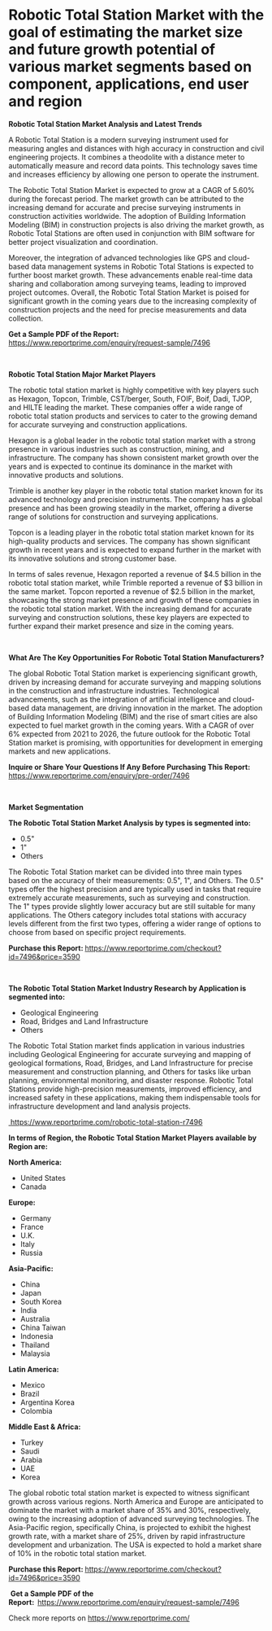 <p><h1>Robotic Total Station Market with the goal of estimating the market size and future growth potential of various market segments based on component, applications, end user and region</h1></p><p><strong>Robotic Total Station Market Analysis and Latest Trends</strong></p>
<p><p>A Robotic Total Station is a modern surveying instrument used for measuring angles and distances with high accuracy in construction and civil engineering projects. It combines a theodolite with a distance meter to automatically measure and record data points. This technology saves time and increases efficiency by allowing one person to operate the instrument.</p><p>The Robotic Total Station Market is expected to grow at a CAGR of 5.60% during the forecast period. The market growth can be attributed to the increasing demand for accurate and precise surveying instruments in construction activities worldwide. The adoption of Building Information Modeling (BIM) in construction projects is also driving the market growth, as Robotic Total Stations are often used in conjunction with BIM software for better project visualization and coordination.</p><p>Moreover, the integration of advanced technologies like GPS and cloud-based data management systems in Robotic Total Stations is expected to further boost market growth. These advancements enable real-time data sharing and collaboration among surveying teams, leading to improved project outcomes. Overall, the Robotic Total Station Market is poised for significant growth in the coming years due to the increasing complexity of construction projects and the need for precise measurements and data collection.</p></p>
<p><strong>Get a Sample PDF of the Report:&nbsp;</strong> <a href="https://www.reportprime.com/enquiry/request-sample/7496">https://www.reportprime.com/enquiry/request-sample/7496</a></p>
<p>&nbsp;</p>
<p><strong>Robotic Total Station Major Market Players</strong></p>
<p><p>The robotic total station market is highly competitive with key players such as Hexagon, Topcon, Trimble, CST/berger, South, FOIF, Boif, Dadi, TJOP, and HILTE leading the market. These companies offer a wide range of robotic total station products and services to cater to the growing demand for accurate surveying and construction applications.</p><p>Hexagon is a global leader in the robotic total station market with a strong presence in various industries such as construction, mining, and infrastructure. The company has shown consistent market growth over the years and is expected to continue its dominance in the market with innovative products and solutions.</p><p>Trimble is another key player in the robotic total station market known for its advanced technology and precision instruments. The company has a global presence and has been growing steadily in the market, offering a diverse range of solutions for construction and surveying applications.</p><p>Topcon is a leading player in the robotic total station market known for its high-quality products and services. The company has shown significant growth in recent years and is expected to expand further in the market with its innovative solutions and strong customer base.</p><p>In terms of sales revenue, Hexagon reported a revenue of $4.5 billion in the robotic total station market, while Trimble reported a revenue of $3 billion in the same market. Topcon reported a revenue of $2.5 billion in the market, showcasing the strong market presence and growth of these companies in the robotic total station market. With the increasing demand for accurate surveying and construction solutions, these key players are expected to further expand their market presence and size in the coming years.</p></p>
<p>&nbsp;</p>
<p><strong>What Are The Key Opportunities For Robotic Total Station Manufacturers?</strong></p>
<p><p>The global Robotic Total Station market is experiencing significant growth, driven by increasing demand for accurate surveying and mapping solutions in the construction and infrastructure industries. Technological advancements, such as the integration of artificial intelligence and cloud-based data management, are driving innovation in the market. The adoption of Building Information Modeling (BIM) and the rise of smart cities are also expected to fuel market growth in the coming years. With a CAGR of over 6% expected from 2021 to 2026, the future outlook for the Robotic Total Station market is promising, with opportunities for development in emerging markets and new applications.</p></p>
<p><strong>Inquire or Share Your Questions If Any Before Purchasing This Report:</strong> <a href="https://www.reportprime.com/enquiry/pre-order/7496">https://www.reportprime.com/enquiry/pre-order/7496</a></p>
<p>&nbsp;</p>
<p><strong>Market Segmentation</strong></p>
<p><strong>The Robotic Total Station Market Analysis by types is segmented into:</strong></p>
<p><ul><li>0.5"</li><li>1"</li><li>Others</li></ul></p>
<p><p>The Robotic Total Station market can be divided into three main types based on the accuracy of their measurements: 0.5", 1", and Others. The 0.5" types offer the highest precision and are typically used in tasks that require extremely accurate measurements, such as surveying and construction. The 1" types provide slightly lower accuracy but are still suitable for many applications. The Others category includes total stations with accuracy levels different from the first two types, offering a wider range of options to choose from based on specific project requirements.</p></p>
<p><strong>Purchase this Report:&nbsp;</strong><a href="https://www.reportprime.com/checkout?id=7496&price=3590">https://www.reportprime.com/checkout?id=7496&price=3590</a></p>
<p>&nbsp;</p>
<p><strong>The Robotic Total Station Market Industry Research by Application is segmented into:</strong></p>
<p><ul><li>Geological Engineering</li><li>Road, Bridges and Land Infrastructure</li><li>Others</li></ul></p>
<p><p>The Robotic Total Station market finds application in various industries including Geological Engineering for accurate surveying and mapping of geological formations, Road, Bridges, and Land Infrastructure for precise measurement and construction planning, and Others for tasks like urban planning, environmental monitoring, and disaster response. Robotic Total Stations provide high-precision measurements, improved efficiency, and increased safety in these applications, making them indispensable tools for infrastructure development and land analysis projects.</p></p>
<p><a href="https://www.reportprime.com/robotic-total-station-r7496">&nbsp;https://www.reportprime.com/robotic-total-station-r7496</a></p>
<p><strong>In terms of Region, the Robotic Total Station Market Players available by Region are:</strong></p>
<p>
    <p> <strong> North America: </strong>
        <ul>
            <li>United States</li>
            <li>Canada</li>
        </ul>
        </p> 
    <p> <strong> Europe: </strong>
        <ul>
            <li>Germany</li>
            <li>France</li>
            <li>U.K.</li>
            <li>Italy</li>
            <li>Russia</li>
        </ul>
        </p> 
    <p> <strong> Asia-Pacific: </strong>
        <ul>
            <li>China</li>
            <li>Japan</li>
            <li>South Korea</li>
            <li>India</li>
            <li>Australia</li>
            <li>China Taiwan</li>
            <li>Indonesia</li>
            <li>Thailand</li>
            <li>Malaysia</li>
        </ul>
        </p> 
    <p> <strong> Latin America: </strong>
        <ul>
            <li>Mexico</li>
            <li>Brazil</li>
            <li>Argentina Korea</li>
            <li>Colombia</li>
        </ul>
        </p> 
    <p> <strong> Middle East & Africa: </strong>
        <ul>
            <li>Turkey</li>
            <li>Saudi</li>
            <li>Arabia</li>
            <li>UAE</li>
            <li>Korea</li>
        </ul>
    </p>
    </p>
<p><p>The global robotic total station market is expected to witness significant growth across various regions. North America and Europe are anticipated to dominate the market with a market share of 35% and 30%, respectively, owing to the increasing adoption of advanced surveying technologies. The Asia-Pacific region, specifically China, is projected to exhibit the highest growth rate, with a market share of 25%, driven by rapid infrastructure development and urbanization. The USA is expected to hold a market share of 10% in the robotic total station market.</p></p>
<p><strong>Purchase this Report: </strong><a href="https://www.reportprime.com/checkout?id=7496&price=3590">https://www.reportprime.com/checkout?id=7496&price=3590</a></p>
<p>&nbsp;<strong>Get a Sample PDF of the Report:&nbsp;&nbsp;</strong><a href="https://www.reportprime.com/enquiry/request-sample/7496">https://www.reportprime.com/enquiry/request-sample/7496</a></p>
<p><strong></strong></p>
<p>Check more reports on <a href="https://www.reportprime.com/">https://www.reportprime.com/</a></p>